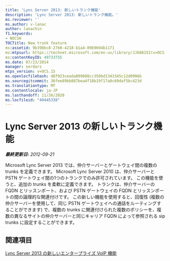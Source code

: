 ```yaml
---
title: 'Lync Server 2013: 新しいトランク機能'
description: 'Lync Server 2013: 新しいトランク機能。'
ms.reviewer: ''
ms.author: v-lanac
author: lanachin
f1.keywords:
- NOCSH
TOCTitle: New trunk feature
ms:assetid: 9b398bc8-2760-4218-b1a4-89b9694b1171
ms:mtpsurl: https://technet.microsoft.com/en-us/library/JJ688152(v=OCS.15)
ms:contentKeyID: 49733755
ms.date: 07/23/2014
manager: serdars
mtps_version: v=OCS.15
ms.openlocfilehash: d8f923ceada899608cc350bd1343345c12d0996b
ms.sourcegitcommit: 36fee89bb887bea4f18b19f17a8c69daf5bc423d
ms.translationtype: MT
ms.contentlocale: ja-JP
ms.lasthandoff: 11/26/2020
ms.locfileid: "49445338"
---
```

# <a name="new-trunk-feature-in-lync-server-2013"></a>Lync Server 2013 の新しいトランク機能

<div data-xmlns="http://www.w3.org/1999/xhtml">

<div class="topic" data-xmlns="http://www.w3.org/1999/xhtml" data-msxsl="urn:schemas-microsoft-com:xslt" data-cs="https://msdn.microsoft.com/">

<div data-asp="https://msdn2.microsoft.com/asp">



</div>

<div id="mainSection">

<div id="mainBody">

<span> </span>

_**最終更新日:** 2012-09-21_

Microsoft Lync Server 2013 では、仲介サーバーとゲートウェイ間の複数の trunks を定義できます。 Microsoft Lync Server 2010 は、仲介サーバーと PSTN ゲートウェイ間の1つのトランクでのみ許可されています。 この機能を使うと、追加の trunks を柔軟に定義できます。 トランクは、仲介サーバーの FQDN とリッスンポート、および PSTN ゲートウェイの FQDN とリッスンポートの間の論理的な関連付けです。 この新しい機能を使用すると、回復性 (複数の仲介サーバーを使用して、同じ PSTN ゲートウェイへの通話をルーティングすることができます) で、複数の trunks に関連付けられた複数のポリシーを、複数の異なるサイトの仲介サーバーと同じキャリア FQDN によって参照される sip trunks に設定することができます。

<div>

## <a name="see-also"></a>関連項目


[Lync Server 2013 の新しいエンタープライズ VoIP 機能](lync-server-2013-new-enterprise-voice-features.md)  
  

</div>

</div>

<span> </span>

</div>

</div>

</div>

